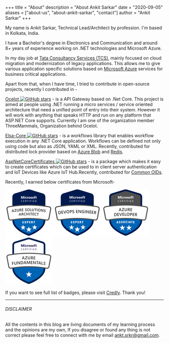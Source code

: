 +++
title = "About"
description = "About Ankit Sarkar"
date = "2020-09-05"
aliases = ["about-us", "about-ankit-sarkar", "contact"]
author = "Ankit Sarkar"
+++

My name is Ankit Sarkar, Technical Lead/Architect by profession. I'm based in Kolkata, India.

I have a Bachelor's degree in Electronics and Communication and around 8+ years of experience working on .NET technologies and Microsoft Azure.

In my day job at [Tata Consultancy Services (TCS)](https://www.tcs.com/), mainly focused on cloud migration and modernization of legacy applications. This allows me to give various application specific solutions based on [Microsoft Azure](https://azure.microsoft.com/en-us/) services for business critical applications. 



Apart from that, when I have time, I tried to contribute in open-source projects, recently I contributed in - 

[Ocelot ](https://github.com/ThreeMammals/Ocelot)[![GitHub stars](https://img.shields.io/github/stars/ThreeMammals/Ocelot.svg?style=social&label=Star&maxAge=2592000)](https://github.com/ThreeMammals/Ocelot/) - is a API Gateway based on .Net Core. This project is aimed at people using .NET running a micro services / service oriented architecture that need a unified point of entry into their system. However it will work with anything that speaks HTTP and run on any platform that ASP.NET Core supports. Currently I am one of the organization member ThreeMammals, Organization behind Ocelot.

[Elsa-Core ](https://github.com/elsa-workflows/elsa-core)[![GitHub stars](https://img.shields.io/github/stars/elsa-workflows/elsa-core.svg?style=social&label=Star&maxAge=2592000)](https://github.com/elsa-workflows/elsa-core/) - is a workflows library that enables workflow execution in any .NET Core application. Workflows can be defined not only using code but also as JSON, YAML or XML. Recently, 
contributed for distributed lock provider based on [Azure Blob](https://github.com/elsa-workflows/elsa-core/pull/332) and [Redis](https://github.com/elsa-workflows/elsa-core/pull/330).

[AspNetCoreCertificates ](https://github.com/damienbod/AspNetCoreCertificates)[![GitHub stars](https://img.shields.io/github/stars/damienbod/AspNetCoreCertificates.svg?style=social&label=Star&maxAge=2592000)](https://github.com/damienbod/AspNetCoreCertificates/) - is a package which makes it easy to create certificates which can be used to in client server authentication and IoT Devices like Azure IoT Hub.Recently, contributed for [Common OIDs](https://github.com/damienbod/AspNetCoreCertificates/issues/26).


Recently, I earned below certificates from Microsoft-

![](/images/about/azure_solutions_architect_expert.png)            ![](/images/about/azure_expert_devOps_engineer.png)            ![](/images/about/azure_developer_associate.png)            ![](/images/about/azure_fundamentals.png)





 If you want to see full list of badges, please visit [Credly](https://www.credly.com/users/sarkaran/badges). Thank you!

---------------------------------------------------------------------------
###### DISCLAIMER
All the contents in this blog are living documents of my learning process and the opinions are my own, If you disagree or found any thing is not correct please feel free to connect with me by email <ankt.srkr@gmail.com>.